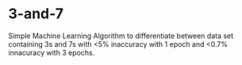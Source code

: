 # 3-and-7
Simple Machine Learning Algorithm to differentiate between data set containing 3s and 7s with &lt;5% inaccuracy with 1 epoch and <0.7% innacuracy with 3 epochs.
